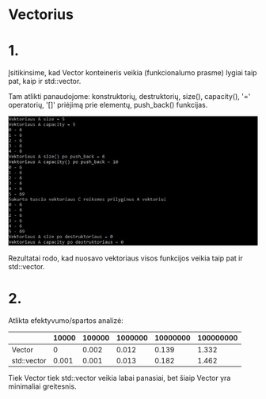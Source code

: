 # Vectorius

# 1.

Įsitikinsime, kad Vector konteineris veikia (funkcionalumo prasme) lygiai taip pat, kaip ir std::vector. 

Tam atlikti panaudojome: konstruktorių, destruktorių, size(), capacity(), '=' operatorių, '[]' priėjimą prie elementų, push_back() funkcijas.

![](Vector/ooop.JPG)

Rezultatai rodo, kad nuosavo vektoriaus visos funkcijos veikia taip pat ir std::vector.

# 2.

Atlikta efektyvumo/spartos analizė:

|               |     10000     |     100000    |     1000000   |    10000000   |    100000000  |
| ------------- | ------------- | ------------- | ------------- | ------------- | ------------- |
|    Vector     |       0       |    0.002      |    0.012      |     0.139     |     1.332     |
|  std::vector  |      0.001    |     0.001     |     0.013     |   0.182       |      1.462    |

Tiek Vector tiek std::vector veikia labai panasiai, bet šiaip Vector yra minimaliai greitesnis.
